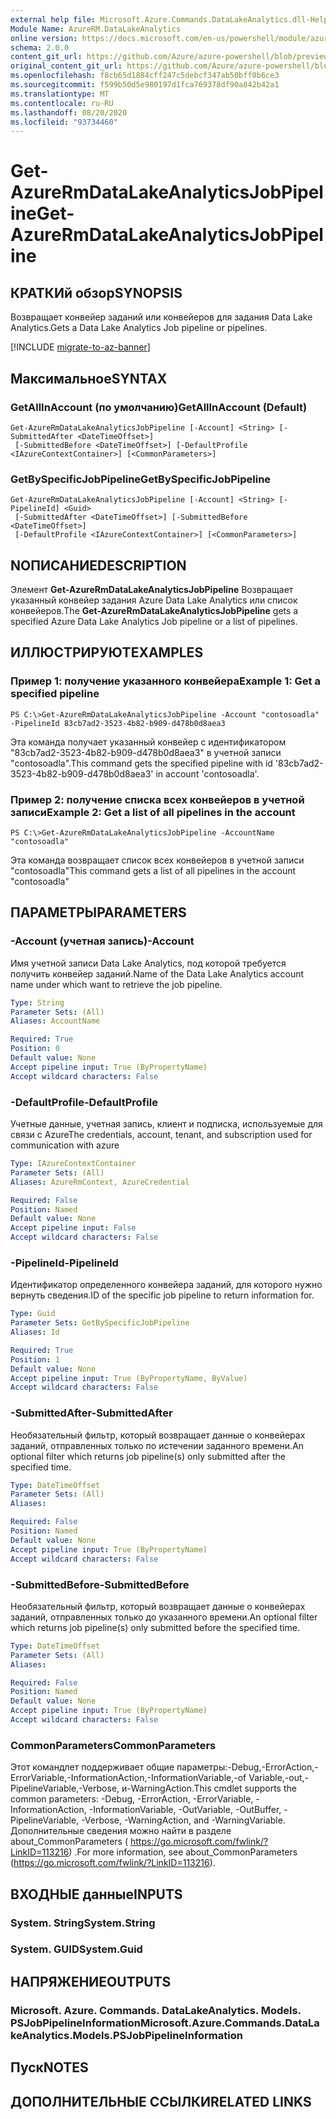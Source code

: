 ```yaml
---
external help file: Microsoft.Azure.Commands.DataLakeAnalytics.dll-Help.xml
Module Name: AzureRM.DataLakeAnalytics
online version: https://docs.microsoft.com/en-us/powershell/module/azurerm.datalakeanalytics/get-azurermdatalakeanalyticsjobpipeline
schema: 2.0.0
content_git_url: https://github.com/Azure/azure-powershell/blob/preview/src/ResourceManager/DataLakeAnalytics/Commands.DataLakeAnalytics/help/Get-AzureRmDataLakeAnalyticsJobPipeline.md
original_content_git_url: https://github.com/Azure/azure-powershell/blob/preview/src/ResourceManager/DataLakeAnalytics/Commands.DataLakeAnalytics/help/Get-AzureRmDataLakeAnalyticsJobPipeline.md
ms.openlocfilehash: f8cb65d1884cff247c5debcf347ab50bff0b6ce3
ms.sourcegitcommit: f599b50d5e980197d1fca769378df90a842b42a1
ms.translationtype: MT
ms.contentlocale: ru-RU
ms.lasthandoff: 08/20/2020
ms.locfileid: "93734460"
---
```

# <span data-ttu-id="2eaf4-101">Get-AzureRmDataLakeAnalyticsJobPipeline</span><span class="sxs-lookup"><span data-stu-id="2eaf4-101">Get-AzureRmDataLakeAnalyticsJobPipeline</span></span>

## <span data-ttu-id="2eaf4-102">КРАТКИй обзор</span><span class="sxs-lookup"><span data-stu-id="2eaf4-102">SYNOPSIS</span></span>
<span data-ttu-id="2eaf4-103">Возвращает конвейер заданий или конвейеров для задания Data Lake Analytics.</span><span class="sxs-lookup"><span data-stu-id="2eaf4-103">Gets a Data Lake Analytics Job pipeline or pipelines.</span></span>

[!INCLUDE [migrate-to-az-banner](../../includes/migrate-to-az-banner.md)]

## <span data-ttu-id="2eaf4-104">Максимальное</span><span class="sxs-lookup"><span data-stu-id="2eaf4-104">SYNTAX</span></span>

### <span data-ttu-id="2eaf4-105">GetAllInAccount (по умолчанию)</span><span class="sxs-lookup"><span data-stu-id="2eaf4-105">GetAllInAccount (Default)</span></span>
```
Get-AzureRmDataLakeAnalyticsJobPipeline [-Account] <String> [-SubmittedAfter <DateTimeOffset>]
 [-SubmittedBefore <DateTimeOffset>] [-DefaultProfile <IAzureContextContainer>] [<CommonParameters>]
```

### <span data-ttu-id="2eaf4-106">GetBySpecificJobPipeline</span><span class="sxs-lookup"><span data-stu-id="2eaf4-106">GetBySpecificJobPipeline</span></span>
```
Get-AzureRmDataLakeAnalyticsJobPipeline [-Account] <String> [-PipelineId] <Guid>
 [-SubmittedAfter <DateTimeOffset>] [-SubmittedBefore <DateTimeOffset>]
 [-DefaultProfile <IAzureContextContainer>] [<CommonParameters>]
```

## <span data-ttu-id="2eaf4-107">NОПИСАНИЕ</span><span class="sxs-lookup"><span data-stu-id="2eaf4-107">DESCRIPTION</span></span>
<span data-ttu-id="2eaf4-108">Элемент **Get-AzureRmDataLakeAnalyticsJobPipeline** Возвращает указанный конвейер задания Azure Data Lake Analytics или список конвейеров.</span><span class="sxs-lookup"><span data-stu-id="2eaf4-108">The **Get-AzureRmDataLakeAnalyticsJobPipeline** gets a specified Azure Data Lake Analytics Job pipeline or a list of pipelines.</span></span>

## <span data-ttu-id="2eaf4-109">ИЛЛЮСТРИРУЮТ</span><span class="sxs-lookup"><span data-stu-id="2eaf4-109">EXAMPLES</span></span>

### <span data-ttu-id="2eaf4-110">Пример 1: получение указанного конвейера</span><span class="sxs-lookup"><span data-stu-id="2eaf4-110">Example 1: Get a specified pipeline</span></span>
```
PS C:\>Get-AzureRmDataLakeAnalyticsJobPipeline -Account "contosoadla" -PipelineId 83cb7ad2-3523-4b82-b909-d478b0d8aea3
```

<span data-ttu-id="2eaf4-111">Эта команда получает указанный конвейер с идентификатором "83cb7ad2-3523-4b82-b909-d478b0d8aea3" в учетной записи "contosoadla".</span><span class="sxs-lookup"><span data-stu-id="2eaf4-111">This command gets the specified pipeline with id '83cb7ad2-3523-4b82-b909-d478b0d8aea3' in account 'contosoadla'.</span></span>

### <span data-ttu-id="2eaf4-112">Пример 2: получение списка всех конвейеров в учетной записи</span><span class="sxs-lookup"><span data-stu-id="2eaf4-112">Example 2: Get a list of all pipelines in the account</span></span>
```
PS C:\>Get-AzureRmDataLakeAnalyticsJobPipeline -AccountName "contosoadla"
```

<span data-ttu-id="2eaf4-113">Эта команда возвращает список всех конвейеров в учетной записи "contosoadla"</span><span class="sxs-lookup"><span data-stu-id="2eaf4-113">This command gets a list of all pipelines in the account "contosoadla"</span></span>

## <span data-ttu-id="2eaf4-114">ПАРАМЕТРЫ</span><span class="sxs-lookup"><span data-stu-id="2eaf4-114">PARAMETERS</span></span>

### <span data-ttu-id="2eaf4-115">-Account (учетная запись)</span><span class="sxs-lookup"><span data-stu-id="2eaf4-115">-Account</span></span>
<span data-ttu-id="2eaf4-116">Имя учетной записи Data Lake Analytics, под которой требуется получить конвейер заданий.</span><span class="sxs-lookup"><span data-stu-id="2eaf4-116">Name of the Data Lake Analytics account name under which want to retrieve the job pipeline.</span></span>

```yaml
Type: String
Parameter Sets: (All)
Aliases: AccountName

Required: True
Position: 0
Default value: None
Accept pipeline input: True (ByPropertyName)
Accept wildcard characters: False
```

### <span data-ttu-id="2eaf4-117">-DefaultProfile</span><span class="sxs-lookup"><span data-stu-id="2eaf4-117">-DefaultProfile</span></span>
<span data-ttu-id="2eaf4-118">Учетные данные, учетная запись, клиент и подписка, используемые для связи с Azure</span><span class="sxs-lookup"><span data-stu-id="2eaf4-118">The credentials, account, tenant, and subscription used for communication with azure</span></span>

```yaml
Type: IAzureContextContainer
Parameter Sets: (All)
Aliases: AzureRmContext, AzureCredential

Required: False
Position: Named
Default value: None
Accept pipeline input: False
Accept wildcard characters: False
```

### <span data-ttu-id="2eaf4-119">-PipelineId</span><span class="sxs-lookup"><span data-stu-id="2eaf4-119">-PipelineId</span></span>
<span data-ttu-id="2eaf4-120">Идентификатор определенного конвейера заданий, для которого нужно вернуть сведения.</span><span class="sxs-lookup"><span data-stu-id="2eaf4-120">ID of the specific job pipeline to return information for.</span></span>

```yaml
Type: Guid
Parameter Sets: GetBySpecificJobPipeline
Aliases: Id

Required: True
Position: 1
Default value: None
Accept pipeline input: True (ByPropertyName, ByValue)
Accept wildcard characters: False
```

### <span data-ttu-id="2eaf4-121">-SubmittedAfter</span><span class="sxs-lookup"><span data-stu-id="2eaf4-121">-SubmittedAfter</span></span>
<span data-ttu-id="2eaf4-122">Необязательный фильтр, который возвращает данные о конвейерах заданий, отправленных только по истечении заданного времени.</span><span class="sxs-lookup"><span data-stu-id="2eaf4-122">An optional filter which returns job pipeline(s) only submitted after the specified time.</span></span>

```yaml
Type: DateTimeOffset
Parameter Sets: (All)
Aliases: 

Required: False
Position: Named
Default value: None
Accept pipeline input: True (ByPropertyName)
Accept wildcard characters: False
```

### <span data-ttu-id="2eaf4-123">-SubmittedBefore</span><span class="sxs-lookup"><span data-stu-id="2eaf4-123">-SubmittedBefore</span></span>
<span data-ttu-id="2eaf4-124">Необязательный фильтр, который возвращает данные о конвейерах заданий, отправленных только до указанного времени.</span><span class="sxs-lookup"><span data-stu-id="2eaf4-124">An optional filter which returns job pipeline(s) only submitted before the specified time.</span></span>

```yaml
Type: DateTimeOffset
Parameter Sets: (All)
Aliases: 

Required: False
Position: Named
Default value: None
Accept pipeline input: True (ByPropertyName)
Accept wildcard characters: False
```

### <span data-ttu-id="2eaf4-125">CommonParameters</span><span class="sxs-lookup"><span data-stu-id="2eaf4-125">CommonParameters</span></span>
<span data-ttu-id="2eaf4-126">Этот командлет поддерживает общие параметры:-Debug,-ErrorAction,-ErrorVariable,-InformationAction,-InformationVariable,-of Variable,-out,-PipelineVariable,-Verbose, и-WarningAction.</span><span class="sxs-lookup"><span data-stu-id="2eaf4-126">This cmdlet supports the common parameters: -Debug, -ErrorAction, -ErrorVariable, -InformationAction, -InformationVariable, -OutVariable, -OutBuffer, -PipelineVariable, -Verbose, -WarningAction, and -WarningVariable.</span></span> <span data-ttu-id="2eaf4-127">Дополнительные сведения можно найти в разделе about_CommonParameters ( https://go.microsoft.com/fwlink/?LinkID=113216) .</span><span class="sxs-lookup"><span data-stu-id="2eaf4-127">For more information, see about_CommonParameters (https://go.microsoft.com/fwlink/?LinkID=113216).</span></span>

## <span data-ttu-id="2eaf4-128">ВХОДНЫЕ данные</span><span class="sxs-lookup"><span data-stu-id="2eaf4-128">INPUTS</span></span>

### <span data-ttu-id="2eaf4-129">System. String</span><span class="sxs-lookup"><span data-stu-id="2eaf4-129">System.String</span></span>

### <span data-ttu-id="2eaf4-130">System. GUID</span><span class="sxs-lookup"><span data-stu-id="2eaf4-130">System.Guid</span></span>

## <span data-ttu-id="2eaf4-131">НАПРЯЖЕНИЕ</span><span class="sxs-lookup"><span data-stu-id="2eaf4-131">OUTPUTS</span></span>

### <span data-ttu-id="2eaf4-132">Microsoft. Azure. Commands. DataLakeAnalytics. Models. PSJobPipelineInformation</span><span class="sxs-lookup"><span data-stu-id="2eaf4-132">Microsoft.Azure.Commands.DataLakeAnalytics.Models.PSJobPipelineInformation</span></span>

## <span data-ttu-id="2eaf4-133">Пуск</span><span class="sxs-lookup"><span data-stu-id="2eaf4-133">NOTES</span></span>

## <span data-ttu-id="2eaf4-134">ДОПОЛНИТЕЛЬНЫЕ ССЫЛКИ</span><span class="sxs-lookup"><span data-stu-id="2eaf4-134">RELATED LINKS</span></span>

